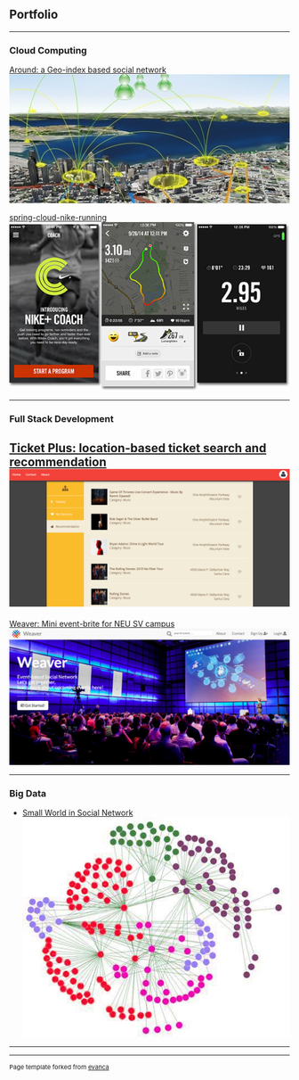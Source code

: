 ## Portfolio

---

### Cloud Computing

[Around: a Geo-index based social network](https://github.com/chinadd/around)
<img src="images/lbsn.jpg?raw=true"/>

[spring-cloud-nike-running](https://github.com/chinadd/spring-cloud-nike-running)
<img src="images/run.png?raw=true"/>

---

### Full Stack Development

[Ticket Plus: location-based ticket search and recommendation](https://github.com/chinadd/ticket_plus)
<img src="images/ticket.png?raw=true"/>
---

[Weaver: Mini event-brite for NEU SV campus](https://github.com/chinadd/Weaver)
<img src="images/Weaver.png?raw=true"/>

---

### Big Data

- [Small World in Social Network](/pdf/Presentation.pdf)
  <img src="images/socialnetwork.jpg?raw=true"/>

---




---
<p style="font-size:11px">Page template forked from <a href="https://github.com/evanca/quick-portfolio">evanca</a></p>
<!-- Remove above link if you don't want to attibute -->
